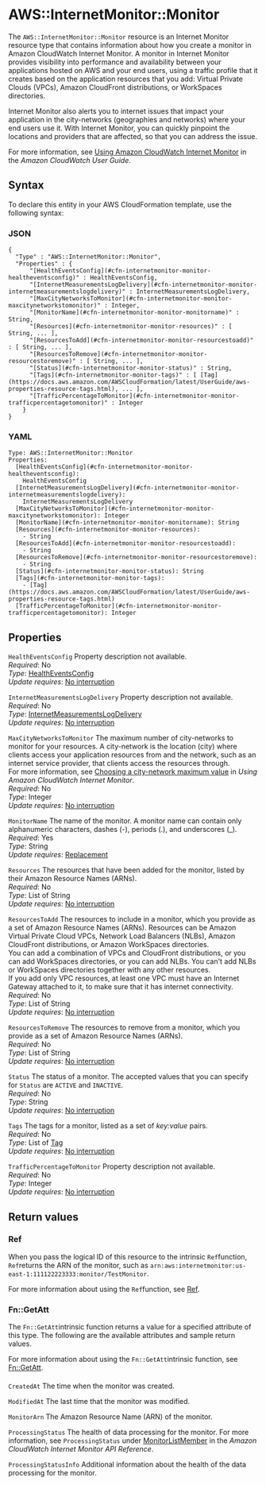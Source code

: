 # AWS::InternetMonitor::Monitor<a name="aws-resource-internetmonitor-monitor"></a>

The `AWS::InternetMonitor::Monitor` resource is an Internet Monitor resource type that contains information about how you create a monitor in Amazon CloudWatch Internet Monitor\. A monitor in Internet Monitor provides visibility into performance and availability between your applications hosted on AWS and your end users, using a traffic profile that it creates based on the application resources that you add: Virtual Private Clouds \(VPCs\), Amazon CloudFront distributions, or WorkSpaces directories\. 

Internet Monitor also alerts you to internet issues that impact your application in the city\-networks \(geographies and networks\) where your end users use it\. With Internet Monitor, you can quickly pinpoint the locations and providers that are affected, so that you can address the issue\.

For more information, see [ Using Amazon CloudWatch Internet Monitor](https://docs.aws.amazon.com/AmazonCloudWatch/latest/monitoring/CloudWatch-InternetMonitor.html) in the *Amazon CloudWatch User Guide*\.

## Syntax<a name="aws-resource-internetmonitor-monitor-syntax"></a>

To declare this entity in your AWS CloudFormation template, use the following syntax:

### JSON<a name="aws-resource-internetmonitor-monitor-syntax.json"></a>

```
{
  "Type" : "AWS::InternetMonitor::Monitor",
  "Properties" : {
      "[HealthEventsConfig](#cfn-internetmonitor-monitor-healtheventsconfig)" : HealthEventsConfig,
      "[InternetMeasurementsLogDelivery](#cfn-internetmonitor-monitor-internetmeasurementslogdelivery)" : InternetMeasurementsLogDelivery,
      "[MaxCityNetworksToMonitor](#cfn-internetmonitor-monitor-maxcitynetworkstomonitor)" : Integer,
      "[MonitorName](#cfn-internetmonitor-monitor-monitorname)" : String,
      "[Resources](#cfn-internetmonitor-monitor-resources)" : [ String, ... ],
      "[ResourcesToAdd](#cfn-internetmonitor-monitor-resourcestoadd)" : [ String, ... ],
      "[ResourcesToRemove](#cfn-internetmonitor-monitor-resourcestoremove)" : [ String, ... ],
      "[Status](#cfn-internetmonitor-monitor-status)" : String,
      "[Tags](#cfn-internetmonitor-monitor-tags)" : [ [Tag](https://docs.aws.amazon.com/AWSCloudFormation/latest/UserGuide/aws-properties-resource-tags.html), ... ],
      "[TrafficPercentageToMonitor](#cfn-internetmonitor-monitor-trafficpercentagetomonitor)" : Integer
    }
}
```

### YAML<a name="aws-resource-internetmonitor-monitor-syntax.yaml"></a>

```
Type: AWS::InternetMonitor::Monitor
Properties: 
  [HealthEventsConfig](#cfn-internetmonitor-monitor-healtheventsconfig): 
    HealthEventsConfig
  [InternetMeasurementsLogDelivery](#cfn-internetmonitor-monitor-internetmeasurementslogdelivery): 
    InternetMeasurementsLogDelivery
  [MaxCityNetworksToMonitor](#cfn-internetmonitor-monitor-maxcitynetworkstomonitor): Integer
  [MonitorName](#cfn-internetmonitor-monitor-monitorname): String
  [Resources](#cfn-internetmonitor-monitor-resources): 
    - String
  [ResourcesToAdd](#cfn-internetmonitor-monitor-resourcestoadd): 
    - String
  [ResourcesToRemove](#cfn-internetmonitor-monitor-resourcestoremove): 
    - String
  [Status](#cfn-internetmonitor-monitor-status): String
  [Tags](#cfn-internetmonitor-monitor-tags): 
    - [Tag](https://docs.aws.amazon.com/AWSCloudFormation/latest/UserGuide/aws-properties-resource-tags.html)
  [TrafficPercentageToMonitor](#cfn-internetmonitor-monitor-trafficpercentagetomonitor): Integer
```

## Properties<a name="aws-resource-internetmonitor-monitor-properties"></a>

`HealthEventsConfig`  <a name="cfn-internetmonitor-monitor-healtheventsconfig"></a>
Property description not available\.  
*Required*: No  
*Type*: [HealthEventsConfig](aws-properties-internetmonitor-monitor-healtheventsconfig.md)  
*Update requires*: [No interruption](https://docs.aws.amazon.com/AWSCloudFormation/latest/UserGuide/using-cfn-updating-stacks-update-behaviors.html#update-no-interrupt)

`InternetMeasurementsLogDelivery`  <a name="cfn-internetmonitor-monitor-internetmeasurementslogdelivery"></a>
Property description not available\.  
*Required*: No  
*Type*: [InternetMeasurementsLogDelivery](aws-properties-internetmonitor-monitor-internetmeasurementslogdelivery.md)  
*Update requires*: [No interruption](https://docs.aws.amazon.com/AWSCloudFormation/latest/UserGuide/using-cfn-updating-stacks-update-behaviors.html#update-no-interrupt)

`MaxCityNetworksToMonitor`  <a name="cfn-internetmonitor-monitor-maxcitynetworkstomonitor"></a>
The maximum number of city\-networks to monitor for your resources\. A city\-network is the location \(city\) where clients access your application resources from and the network, such as an internet service provider, that clients access the resources through\.  
For more information, see [ Choosing a city\-network maximum value](https://docs.aws.amazon.com/AmazonCloudWatch/latest/monitoring/IMCityNetworksMaximum.html) in *Using Amazon CloudWatch Internet Monitor*\.  
*Required*: No  
*Type*: Integer  
*Update requires*: [No interruption](https://docs.aws.amazon.com/AWSCloudFormation/latest/UserGuide/using-cfn-updating-stacks-update-behaviors.html#update-no-interrupt)

`MonitorName`  <a name="cfn-internetmonitor-monitor-monitorname"></a>
The name of the monitor\. A monitor name can contain only alphanumeric characters, dashes \(\-\), periods \(\.\), and underscores \(\_\)\.  
*Required*: Yes  
*Type*: String  
*Update requires*: [Replacement](https://docs.aws.amazon.com/AWSCloudFormation/latest/UserGuide/using-cfn-updating-stacks-update-behaviors.html#update-replacement)

`Resources`  <a name="cfn-internetmonitor-monitor-resources"></a>
The resources that have been added for the monitor, listed by their Amazon Resource Names \(ARNs\)\.  
*Required*: No  
*Type*: List of String  
*Update requires*: [No interruption](https://docs.aws.amazon.com/AWSCloudFormation/latest/UserGuide/using-cfn-updating-stacks-update-behaviors.html#update-no-interrupt)

`ResourcesToAdd`  <a name="cfn-internetmonitor-monitor-resourcestoadd"></a>
The resources to include in a monitor, which you provide as a set of Amazon Resource Names \(ARNs\)\. Resources can be Amazon Virtual Private Cloud VPCs, Network Load Balancers \(NLBs\), Amazon CloudFront distributions, or Amazon WorkSpaces directories\.  
You can add a combination of VPCs and CloudFront distributions, or you can add WorkSpaces directories, or you can add NLBs\. You can't add NLBs or WorkSpaces directories together with any other resources\.  
If you add only VPC resources, at least one VPC must have an Internet Gateway attached to it, to make sure that it has internet connectivity\.
*Required*: No  
*Type*: List of String  
*Update requires*: [No interruption](https://docs.aws.amazon.com/AWSCloudFormation/latest/UserGuide/using-cfn-updating-stacks-update-behaviors.html#update-no-interrupt)

`ResourcesToRemove`  <a name="cfn-internetmonitor-monitor-resourcestoremove"></a>
The resources to remove from a monitor, which you provide as a set of Amazon Resource Names \(ARNs\)\.  
*Required*: No  
*Type*: List of String  
*Update requires*: [No interruption](https://docs.aws.amazon.com/AWSCloudFormation/latest/UserGuide/using-cfn-updating-stacks-update-behaviors.html#update-no-interrupt)

`Status`  <a name="cfn-internetmonitor-monitor-status"></a>
The status of a monitor\. The accepted values that you can specify for `Status` are `ACTIVE` and `INACTIVE`\.  
*Required*: No  
*Type*: String  
*Update requires*: [No interruption](https://docs.aws.amazon.com/AWSCloudFormation/latest/UserGuide/using-cfn-updating-stacks-update-behaviors.html#update-no-interrupt)

`Tags`  <a name="cfn-internetmonitor-monitor-tags"></a>
The tags for a monitor, listed as a set of *key:value* pairs\.  
*Required*: No  
*Type*: List of [Tag](https://docs.aws.amazon.com/AWSCloudFormation/latest/UserGuide/aws-properties-resource-tags.html)  
*Update requires*: [No interruption](https://docs.aws.amazon.com/AWSCloudFormation/latest/UserGuide/using-cfn-updating-stacks-update-behaviors.html#update-no-interrupt)

`TrafficPercentageToMonitor`  <a name="cfn-internetmonitor-monitor-trafficpercentagetomonitor"></a>
Property description not available\.  
*Required*: No  
*Type*: Integer  
*Update requires*: [No interruption](https://docs.aws.amazon.com/AWSCloudFormation/latest/UserGuide/using-cfn-updating-stacks-update-behaviors.html#update-no-interrupt)

## Return values<a name="aws-resource-internetmonitor-monitor-return-values"></a>

### Ref<a name="aws-resource-internetmonitor-monitor-return-values-ref"></a>

When you pass the logical ID of this resource to the intrinsic `Ref`function, `Ref`returns the ARN of the monitor, such as `arn:aws:internetmonitor:us-east-1:111122223333:monitor/TestMonitor`\.

For more information about using the `Ref`function, see [Ref](https://docs.aws.amazon.com/AWSCloudFormation/latest/UserGuide/intrinsic-function-reference-ref.html)\.

### Fn::GetAtt<a name="aws-resource-internetmonitor-monitor-return-values-fn--getatt"></a>

The `Fn::GetAtt`intrinsic function returns a value for a specified attribute of this type\. The following are the available attributes and sample return values\.

For more information about using the `Fn::GetAtt`intrinsic function, see [Fn::GetAtt](https://docs.aws.amazon.com/AWSCloudFormation/latest/UserGuide/intrinsic-function-reference-getatt.html)\.

#### <a name="aws-resource-internetmonitor-monitor-return-values-fn--getatt-fn--getatt"></a>

`CreatedAt`  <a name="CreatedAt-fn::getatt"></a>
The time when the monitor was created\.

`ModifiedAt`  <a name="ModifiedAt-fn::getatt"></a>
The last time that the monitor was modified\.

`MonitorArn`  <a name="MonitorArn-fn::getatt"></a>
The Amazon Resource Name \(ARN\) of the monitor\.

`ProcessingStatus`  <a name="ProcessingStatus-fn::getatt"></a>
The health of data processing for the monitor\. For more information, see `ProcessingStatus` under [ MonitorListMember](https://docs.aws.amazon.com/internet-monitor/latest/api/API_MonitorListMember.html) in the *Amazon CloudWatch Internet Monitor API Reference*\.

`ProcessingStatusInfo`  <a name="ProcessingStatusInfo-fn::getatt"></a>
Additional information about the health of the data processing for the monitor\.